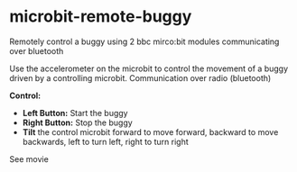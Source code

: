 # microbit-remote-buggy
Remotely control a buggy using 2 bbc mirco:bit modules communicating over bluetooth 

Use the accelerometer on the microbit to control the movement of a buggy driven by a controlling microbit.
Communication over radio (bluetooth)
  
**Control:**  
* **Left Button:**  Start the buggy
* **Right Button:** Stop the buggy
* **Tilt** the control microbit forward to move forward, backward to move backwards, left to turn left, right to turn right  

See movie
